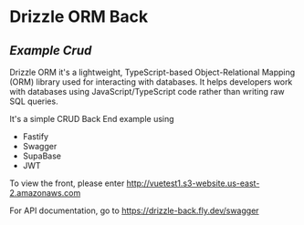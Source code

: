 # Drizzle ORM Back
## _Example Crud_
Drizzle ORM it's a lightweight, TypeScript-based Object-Relational Mapping (ORM) library used for interacting with databases. It helps developers work with databases using JavaScript/TypeScript code rather than writing raw SQL queries.

It's a simple CRUD Back End example using 
 - Fastify
 - Swagger
 - SupaBase
 - JWT

To view the front, please enter
http://vuetest1.s3-website.us-east-2.amazonaws.com

For API documentation, go to
https://drizzle-back.fly.dev/swagger
